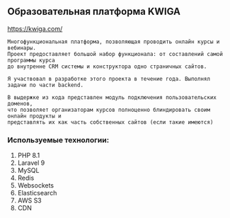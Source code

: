 ## Образовательная платформа KWIGA
https://kwiga.com/

```
Многофункциональная платформа, позволяющая проводить онлайн курсы и вебинары.
Проект предоставляет большой набор функционала: от составлений самой программы курса
до внутренне CRM системы и конструктора одно страничных сайтов.

Я участвовал в разработке этого проекта в течение года. Выполнял задачи по части backend.

В выдержке из кода представлен модуль подключения пользовательских доменов,
что позволяет организаторам курсов полноценно блиндировать своим онлайн продукты и
представлять их как часть собственных сайтов (если такие имеются)
```
### Используемые технологии:
1) PHP 8.1
2) Laravel 9
3) MySQL
4) Redis
5) Websockets
6) Elasticsearch
7) AWS S3
8) CDN
